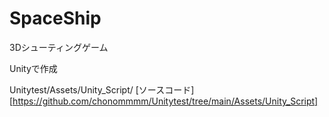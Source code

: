 # SpaceShip
3Dシューティングゲーム

Unityで作成

Unitytest/Assets/Unity_Script/
[ソースコード][https://github.com/chonommmm/Unitytest/tree/main/Assets/Unity_Script]
